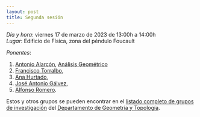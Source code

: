 ```yaml
---
layout: post
title: Segunda sesión
---
```


*Día y hora*: viernes 17 de marzo de 2023 de 13:00h a 14:00h  
*Lugar*: Edificio de Física, zona del péndulo Foucault

*Ponentes*:
1. [Antonio Alarcón](https://geometry.ugr.es/informacion/directorio-personal/antonio-alarcon-lopez), [Análisis Geométrico](https://tfg-re-search.github.io/lineas/geom/analisisgeometrico.html)
2. [Francisco Torralbo](https://geometry.ugr.es/informacion/directorio-personal/francisco-torralbo-torralbo), 
3. [Ana Hurtado](https://geometry.ugr.es/informacion/directorio-personal/ana-maria-hurtado-cortegana), 
4. [José Antonio Gálvez](https://geometry.ugr.es/informacion/directorio-personal/jose-antonio-galvez-lopez),
5. [Alfonso Romero](https://geometry.ugr.es/informacion/directorio-personal/alfonso-romero-sarabia). 

Estos y otros grupos se pueden encontrar en el [listado completo de grupos de investigación](https://geometry.ugr.es/investigacion/grupos) del [Departamento de Geometría y Topología](https://geometry.ugr.es/).
